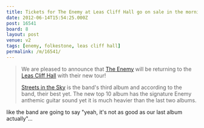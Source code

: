 ```yaml
---
title: Tickets for The Enemy at Leas Cliff Hall go on sale in the morning
date: 2012-06-14T15:54:25.000Z
post: 16541
board: 8
layout: post
venue: v2
tags: [enemy, folkestone, leas cliff hall]
permalink: /m/16541/
---
```

<blockquote>We are pleased to announce that <a href="/wiki/enemy">The Enemy</a> will be returning to the <a href="/wiki/leas+cliff+hall">Leas Cliff Hall</a> with their new tour!

<a href="/wiki/streets+in+the+sky">Streets in the Sky</a> is the band's third album and according to the band, their best yet. The new top 10 album has the signature Enemy anthemic guitar sound yet it is much heavier than the last two albums.</blockquote>

like the band are going to say "yeah, it's not as good as our last album actually"...

